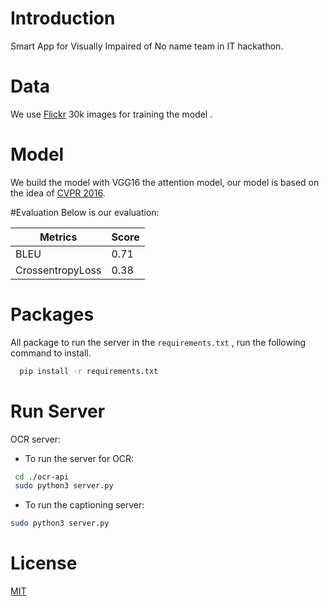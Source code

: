 # Introduction
Smart App for Visually Impaired of No name team in IT hackathon.

# Data
We use [Flickr](https://shannon.cs.illinois.edu/DenotationGraph/) 30k images for training the model .

# Model
We build the model with VGG16 the attention model, our model is based on the idea
of [CVPR 2016](https://openaccess.thecvf.com/content_cvpr_2016/papers/You_Image_Captioning_With_CVPR_2016_paper.pdf).

#Evaluation 
Below is our evaluation:

Metrics  | Score
------------- | -------------
BLEU  | 0.71
CrossentropyLoss  | 0.38

# Packages
All package to run the server in the ```requirements.txt``` , run the following command to install.

``` bash
  pip install -r requirements.txt
```

# Run Server

OCR server:

- To run the server for OCR:

``` bash
 cd ./ocr-api
 sudo python3 server.py
```

- To run the captioning server:

```bash
sudo python3 server.py
```
# License
[MIT](https://choosealicense.com/licenses/mit/)
